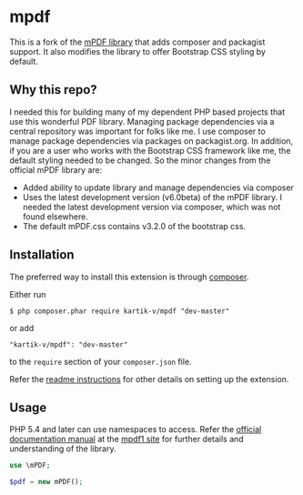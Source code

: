 mpdf
====

This is a fork of the [mPDF library](http://mpdf1.com/) that adds composer and packagist support. It also modifies the library to offer
Bootstrap CSS styling by default.

Why this repo?
--------------

I needed this for building many of my dependent PHP based projects that use this wonderful PDF library. Managing package dependencies via a central repository was important for folks like me. I use composer to manage package dependencies via packages on packagist.org.
In addition, if you are a user who works with the Bootstrap CSS framework like me, the default styling needed to be changed. So the minor changes from the official mPDF library are:

- Added ability to update library and manage dependencies via composer 
- Uses the latest development version (v6.0beta) of the mPDF library. I needed the latest development version via composer, which was not found elsewhere.
- The default mPDF.css contains v3.2.0 of the bootstrap css. 

Installation
------------
The preferred way to install this extension is through [composer](http://getcomposer.org/download/).

Either run

```
$ php composer.phar require kartik-v/mpdf "dev-master"
```

or add

```
"kartik-v/mpdf": "dev-master"
```

to the ```require``` section of your `composer.json` file.

Refer the [readme instructions](https://github.com/kartik-v/mpdf/blob/master/README.txt) for other details on setting up the extension.


Usage
-----

PHP 5.4 and later can use namespaces to access. Refer the [official documentation manual](http://mpdf1.com/manual/index.php) at the [mpdf1 site](http://mpdf1.com) for further details and understanding of the library.

```php
use \mPDF;

$pdf = new mPDF();
```